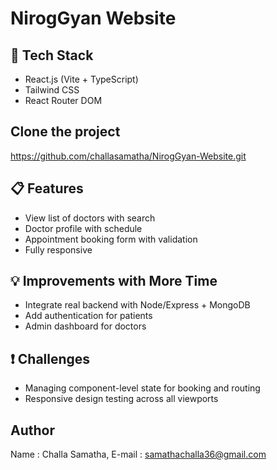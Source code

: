  # NirogGyan Website

## 🚀 Tech Stack

- React.js (Vite + TypeScript)
- Tailwind CSS
- React Router DOM

## Clone the project 
https://github.com/challasamatha/NirogGyan-Website.git

## 📋 Features

- View list of doctors with search
- Doctor profile with schedule
- Appointment booking form with validation
- Fully responsive

## 💡 Improvements with More Time

- Integrate real backend with Node/Express + MongoDB
- Add authentication for patients
- Admin dashboard for doctors

## ❗ Challenges

- Managing component-level state for booking and routing
- Responsive design testing across all viewports

## Author 
Name :  Challa Samatha,
E-mail : samathachalla36@gmail.com

